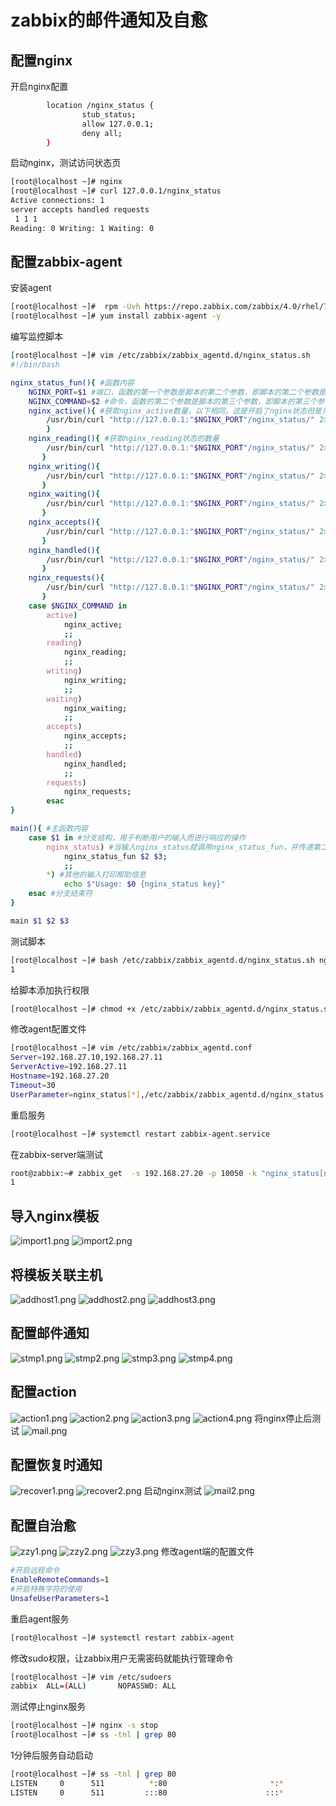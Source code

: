 # zabbix的邮件通知及自愈
## 配置nginx
开启nginx配置
```bash
        location /nginx_status {
                stub_status;
                allow 127.0.0.1;
                deny all;
        }
```
启动nginx，测试访问状态页
```bash
[root@localhost ~]# nginx
[root@localhost ~]# curl 127.0.0.1/nginx_status
Active connections: 1 
server accepts handled requests
 1 1 1 
Reading: 0 Writing: 1 Waiting: 0 
```
## 配置zabbix-agent
安装agent
```bash
[root@localhost ~]#  rpm -Uvh https://repo.zabbix.com/zabbix/4.0/rhel/7/x86_64/zabbix-release-4.0-1.el7.noarch.rpm
[root@localhost ~]# yum install zabbix-agent -y
```
编写监控脚本
```bash
[root@localhost ~]# vim /etc/zabbix/zabbix_agentd.d/nginx_status.sh
#!/bin/bash 

nginx_status_fun(){ #函数内容
	NGINX_PORT=$1 #端口，函数的第一个参数是脚本的第二个参数，即脚本的第二个参数是段端口号
	NGINX_COMMAND=$2 #命令，函数的第二个参数是脚本的第三个参数，即脚本的第三个参数是命令
	nginx_active(){ #获取nginx_active数量，以下相同，这是开启了nginx状态但是只能从本机看到
        /usr/bin/curl "http://127.0.0.1:"$NGINX_PORT"/nginx_status/" 2>/dev/null| grep 'Active' | awk '{print $NF}'
        }
	nginx_reading(){ #获取nginx_reading状态的数量
        /usr/bin/curl "http://127.0.0.1:"$NGINX_PORT"/nginx_status/" 2>/dev/null| grep 'Reading' | awk '{print $2}'
       }
	nginx_writing(){
        /usr/bin/curl "http://127.0.0.1:"$NGINX_PORT"/nginx_status/" 2>/dev/null| grep 'Writing' | awk '{print $4}'
       }
	nginx_waiting(){
        /usr/bin/curl "http://127.0.0.1:"$NGINX_PORT"/nginx_status/" 2>/dev/null| grep 'Waiting' | awk '{print $6}'
       }
	nginx_accepts(){
        /usr/bin/curl "http://127.0.0.1:"$NGINX_PORT"/nginx_status/" 2>/dev/null| awk NR==3 | awk '{print $1}'
       }
	nginx_handled(){
        /usr/bin/curl "http://127.0.0.1:"$NGINX_PORT"/nginx_status/" 2>/dev/null| awk NR==3 | awk '{print $2}'
       }
	nginx_requests(){
        /usr/bin/curl "http://127.0.0.1:"$NGINX_PORT"/nginx_status/" 2>/dev/null| awk NR==3 | awk '{print $3}'
       }
  	case $NGINX_COMMAND in
		active)
			nginx_active;
			;;
		reading)
			nginx_reading;
			;;
		writing)
			nginx_writing;
			;;
		waiting)
			nginx_waiting;
			;;
		accepts)
			nginx_accepts;
			;;
		handled)
			nginx_handled;
			;;
		requests)
			nginx_requests;
		esac 
}

main(){ #主函数内容
	case $1 in #分支结构，用于判断用户的输入而进行响应的操作
		nginx_status) #当输入nginx_status就调用nginx_status_fun，并传递第二和第三个参数
			nginx_status_fun $2 $3;
			;;
		*) #其他的输入打印帮助信息
			echo $"Usage: $0 {nginx_status key}"
	esac #分支结束符
}

main $1 $2 $3
```
测试脚本
```bash
[root@localhost ~]# bash /etc/zabbix/zabbix_agentd.d/nginx_status.sh nginx_status 80 active
1
```
给脚本添加执行权限
```bash
[root@localhost ~]# chmod +x /etc/zabbix/zabbix_agentd.d/nginx_status.sh
```
修改agent配置文件
```bash
[root@localhost ~]# vim /etc/zabbix/zabbix_agentd.conf 
Server=192.168.27.10,192.168.27.11
ServerActive=192.168.27.11
Hostname=192.168.27.20
Timeout=30
UserParameter=nginx_status[*],/etc/zabbix/zabbix_agentd.d/nginx_status.sh $1 $2 $3
```
重启服务
```bash
[root@localhost ~]# systemctl restart zabbix-agent.service 
```
在zabbix-server端测试
```bash
root@zabbix:~# zabbix_get  -s 192.168.27.20 -p 10050 -k "nginx_status[nginx_status 80 active]"
1
```
## 导入nginx模板
![import1.png](import1.png)
![import2.png](import2.png)
## 将模板关联主机
![addhost1.png](addhost1.png)
![addhost2.png](addhost2.png)
![addhost3.png](addhost3.png)
## 配置邮件通知
![stmp1.png](stmp1.png)
![stmp2.png](stmp2.png)
![stmp3.png](stmp3.png)
![stmp4.png](stmp4.png)
## 配置action
![action1.png](action1.png)
![action2.png](action2.png)
![action3.png](action3.png)
![action4.png](action4.png)
将nginx停止后测试
![mail.png](mail.png)
## 配置恢复时通知
![recover1.png](recover1.png)
![recover2.png](recover2.png)
启动nginx测试
![mail2.png](mail2.png)
## 配置自治愈
![zzy1.png](zzy1.png)
![zzy2.png](zzy2.png)
![zzy3.png](zzy3.png)
修改agent端的配置文件
```bash
#开启远程命令
EnableRemoteCommands=1
#开启特殊字符的使用
UnsafeUserParameters=1
```
重启agent服务
```bash
[root@localhost ~]# systemctl restart zabbix-agent
```
修改sudo权限，让zabbix用户无需密码就能执行管理命令
```bash
[root@localhost ~]# vim /etc/sudoers
zabbix  ALL=(ALL)       NOPASSWD: ALL
```
测试停止nginx服务
```bash
[root@localhost ~]# nginx -s stop
[root@localhost ~]# ss -tnl | grep 80
```
1分钟后服务自动启动
```bash
[root@localhost ~]# ss -tnl | grep 80
LISTEN     0      511          *:80                       *:*                  
LISTEN     0      511         :::80                      :::*  
```
